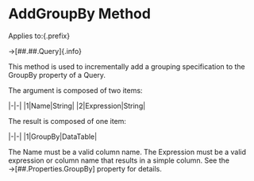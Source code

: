 # AddGroupBy Method

Applies to:{.prefix}

→[##.##.Query]{.info}

This method is used to incrementally add a grouping specification to the GroupBy property of a Query.

The argument is composed of two items:

|-|-|
|1|Name|String|
|2|Expression|String|

The result is composed of one item:

|-|-|
|1|GroupBy|DataTable|

The Name must be a valid column name. The Expression must be a valid expression or column name that
results in a simple column. See the →[##.Properties.GroupBy] property for details.

